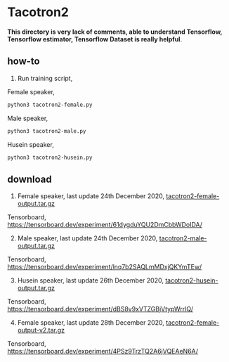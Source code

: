 # Tacotron2

**This directory is very lack of comments, able to understand Tensorflow, Tensorflow estimator, Tensorflow Dataset is really helpful**.

## how-to

1. Run training script,

Female speaker,

```bash
python3 tacotron2-female.py
```

Male speaker,

```bash
python3 tacotron2-male.py
```

Husein speaker,

```bash
python3 tacotron2-husein.py
```

## download

1. Female speaker, last update 24th December 2020, [tacotron2-female-output.tar.gz](https://f000.backblazeb2.com/file/malaya-speech-model/pretrained/tacotron2-female-output.tar.gz)

Tensorboard, https://tensorboard.dev/experiment/61dygduYQU2DmCbbWDoIDA/

2. Male speaker, last update 24th December 2020, [tacotron2-male-output.tar.gz](https://f000.backblazeb2.com/file/malaya-speech-model/pretrained/tacotron2-male-output.tar.gz)

Tensorboard, https://tensorboard.dev/experiment/lnq7b2SAQLmMDxjQKYmTEw/

3. Husein speaker, last update 26th December 2020, [tacotron2-husein-output.tar.gz](https://f000.backblazeb2.com/file/malaya-speech-model/pretrained/tacotron2-husein-output.tar.gz)

Tensorboard, https://tensorboard.dev/experiment/dBS8v9xVTZGBjVtypWrrlQ/

4. Female speaker, last update 28th December 2020, [tacotron2-female-output-v2.tar.gz](https://f000.backblazeb2.com/file/malaya-speech-model/pretrained/tacotron2-female-output-v2.tar.gz)

Tensorboard, https://tensorboard.dev/experiment/4PSz9TrzTQ2A6jVQEAeN6A/
